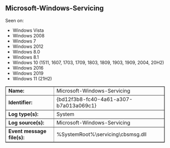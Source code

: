## Microsoft-Windows-Servicing

Seen on:
* Windows Vista
* Windows 2008
* Windows 7
* Windows 2012
* Windows 8.0
* Windows 8.1
* Windows 10 (1511, 1607, 1703, 1709, 1803, 1809, 1903, 1909, 2004, 20H2)
* Windows 2016
* Windows 2019
* Windows 11 (21H2)

<table border="1" class="docutils">
  <tbody>
    <tr>
      <td><b>Name:</b></td>
      <td>Microsoft-Windows-Servicing</td>
    </tr>
    <tr>
      <td><b>Identifier:</b></td>
      <td>{bd12f3b8-fc40-4a61-a307-b7a013a069c1}</td>
    </tr>
    <tr>
      <td><b>Log type(s):</b></td>
      <td>System</td>
    </tr>
    <tr>
      <td><b>Log source(s):</b></td>
      <td>Microsoft-Windows-Servicing</td>
    </tr>
    <tr>
      <td><b>Event message file(s):</b></td>
      <td>%SystemRoot%\servicing\cbsmsg.dll</td>
    </tr>
  </tbody>
</table>

&nbsp;

